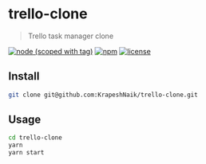 # trello-clone

> Trello task manager clone

[![node (scoped with tag)](https://img.shields.io/node/v/@stdlib/stdlib/latest.svg?style=flat-square)]()
[![npm](https://img.shields.io/npm/v/npm.svg?style=flat-square)]()
[![license](https://img.shields.io/github/license/mashape/apistatus.svg?style=flat-square)]()

## Install

```bash
git clone git@github.com:KrapeshNaik/trello-clone.git
```

## Usage

```bash
cd trello-clone
yarn
yarn start
```